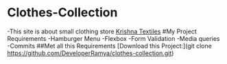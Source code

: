 # Clothes-Collection
-This site is about small clothing store
[Krishna Textiles](https://github.com/DeveloperRamya/clothes-collection)
#My Project Requirements
-Hamburger Menu
-Flexbox
-Form Validation
-Media queries
-Commits
##Met all this Requirements
[Download this Project:](git clone https://github.com/DeveloperRamya/clothes-collection.git)

